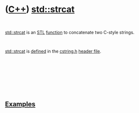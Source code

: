 
 

 

 

 

 

([C++](Cpp.md)) [std::strcat](CppStrcat.md)
=============================================

 

[std::strcat](CppStrcat.md) is an [STL](CppStl.md)
[function](CppFunction.md) to concatenate two C-style strings.

 

[std::strcat](CppStrcat.md) is [defined](CppDefinition.md) in the
[cstring.h](CppCstringH.md) [header file](CppHeaderFile.md).

 

 

 

 

[Examples](CppExample.md)
--------------------------

 

 

 

 

 

 

 

